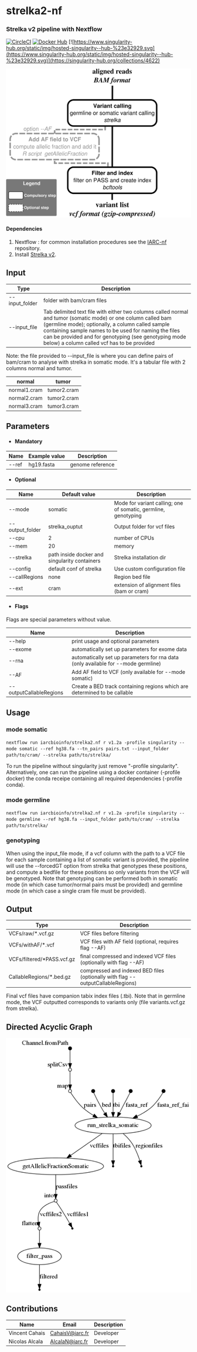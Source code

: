 # strelka2-nf
### Strelka v2 pipeline with Nextflow
[![CircleCI](https://circleci.com/gh/IARCbioinfo/strelka2-nf/tree/master.svg?style=svg)](https://circleci.com/gh/IARCbioinfo/strelka2-nf/tree/master)
[![Docker Hub](https://img.shields.io/badge/docker-ready-blue.svg)](https://hub.docker.com/repository/docker/iarcbioinfo/strelka2-nf)
[![https://www.singularity-hub.org/static/img/hosted-singularity--hub-%23e32929.svg](https://www.singularity-hub.org/static/img/hosted-singularity--hub-%23e32929.svg)](https://singularity-hub.org/collections/4622)

![Workflow representation](strelka2-nf.png?raw=true "Scheme of variant calling with strelka2 Workflow")

#### Dependencies
1. Nextflow : for common installation procedures see the [IARC-nf](https://github.com/IARCbioinfo/IARC-nf) repository.
2. Install [Strelka v2](https://github.com/Illumina/strelka).

## Input 
 | Type      | Description     |
  |-----------|---------------|
  | --input_folder    | folder with bam/cram files |
  |--input_file | Tab delimited text file with either two columns called normal and tumor (somatic mode) or one column called bam (germline mode); optionally, a column called sample containing sample names to be used for naming the files can be provided and for genotyping (see genotyping mode below) a column called vcf has to be provided |

Note: the file provided to --input_file is where you can define pairs of bam/cram to analyse with strelka in somatic mode. It's a tabular file with 2 columns normal and tumor.

| normal | tumor |
| ----------- | ---------- |
| normal1.cram | tumor2.cram |
| normal2.cram | tumor2.cram |
| normal3.cram | tumor3.cram |

## Parameters

* #### Mandatory

| Name | Example value | Description |
|-----------|--------------|-------------| 
|--ref    | hg19.fasta | genome reference |

* #### Optional

| Name | Default value | Description |
|-----------|--------------|-------------| 
| --mode | somatic | Mode for variant calling; one of somatic, germline, genotyping |
|--output_folder   | strelka_ouptut | Output folder for vcf files |
|--cpu          | 2 | number of CPUs |
|--mem         | 20 | memory|
|--strelka  | path inside docker and singularity containers | Strelka installation dir |
|--config | default conf of strelka | Use custom configuration file |
|--callRegions | none | Region bed file |
|--ext | cram | extension of alignment files (bam or cram) | 

* #### Flags

Flags are special parameters without value.

| Name  | Description |
|-----------|-------------| 
| --help | print usage and optional parameters |
| --exome | automatically set up parameters for exome data |
| --rna | automatically set up parameters for rna data (only available for --mode germline) |
| --AF | Add AF field to VCF (only available for --mode somatic) |
|--outputCallableRegions | Create a BED track containing regions which are determined to be callable |

## Usage

### mode somatic
`nextflow run iarcbioinfo/strelka2.nf r v1.2a -profile singularity --mode somatic --ref hg38.fa --tn_pairs pairs.txt --input_folder path/to/cram/ --strelka path/to/strelka/`

To run the pipeline without singularity just remove "-profile singularity". Alternatively, one can run the pipeline using a docker container (-profile docker) the conda receipe containing all required dependencies (-profile conda).

### mode germline
`nextflow run iarcbioinfo/strelka2.nf r v1.2a -profile singularity --mode germline --ref hg38.fa --input_folder path/to/cram/ --strelka path/to/strelka/`

### genotyping
When using the input_file mode, if a vcf column with the path to a VCF file for each sample containing a list of somatic variant is provided, the pipeline will use the --forcedGT option from strelka that genotypes these positions, and compute a bedfile for these positions so only variants from the VCF will be genotyped. Note that genotyping can be performed both in somatic mode (in which case tumor/normal pairs must be provided) and germline mode (in which case a single cram file must be provided).

## Output
  | Type      | Description     |
  |-----------|---------------|
  | VCFs/raw/\*.vcf.gz    | VCF files before filtering |
  | VCFs/withAF/\*.vcf   | VCF files with AF field (optional, requires flag --AF) |
  | VCFs/filtered/\*PASS.vcf.gz    | final compressed and indexed VCF files (optionally with flag --AF) |
  | CallableRegions/\*.bed.gz    | compressed and indexed BED files (optionally with flag --outputCallableRegions) |
  
  Final vcf files have companion tabix index files (.tbi). Note that in germline mode, the VCF outputted corresponds to variants only (file variants.vcf.gz from strelka). 

## Directed Acyclic Graph
[![DAG](dag.png)](http://htmlpreview.github.io/?https://github.com/IARCbioinfo/strelka-nf/blob/master/dag.html)


## Contributions

  | Name      | Email | Description     |
  |-----------|---------------|-----------------| 
  | Vincent Cahais | CahaisV@iarc.fr | Developer |
  | Nicolas Alcala | AlcalaN@iarc.fr    | Developer|
